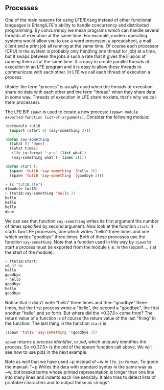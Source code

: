 ## Processes

One of the main reasons for using LFE/Erlang instead of other functional languages is Erlang/LFE's ability to handle concurrency and distributed programming. By concurrency we mean programs which can handle several threads of execution at the same time. For example, modern operating systems would allow you to use a word processor, a spreadsheet, a mail client and a print job all running at the same time. Of course each processor (CPU) in the system is probably only handling one thread (or job) at a time, but it swaps between the jobs a such a rate that it gives the illusion of running them all at the same time. It is easy to create parallel threads of execution in an LFE program and it is easy to allow these threads to communicate with each other. In LFE we call each thread of execution a *process*.

(Aside: the term "process" is usually used when the threads of execution share no data with each other and the term "thread" when they share data in some way. Threads of execution in LFE share no data, that's why we call them processes).

The LFE BIF ``spawn`` is used to create a new process: ``(spawn module exported-function list-of-arguments)``. Consider the following module:

```lisp
(defmodule tut18
  (export (start 0) (say-something 2)))

(defun say-something
  ([what 0] 'done)
  ([what times]
   (lfe_io:format "~p~n" (list what))
   (say-something what (- times 1))))

(defun start ()
  (spawn 'tut18 'say-something '(hello 3))
  (spawn 'tut18 'say-something '(goodbye 3)))
```

```lisp
> (c "tut18.lfe")
#(module tut18)
> (tut18:say-something 'hello 3)
hello
hello
hello
done
```

We can see that function ``say-something`` writes its first argument the number of times specified by second argument. Now look at the function ``start``. It starts two LFE processes, one which writes "hello" three times and one which writes "goodbye" three times. Both of these processes use the function ``say-something``. Note that a function used in this way by ``spawn`` to start a process must be exported from the module (i.e. in the (export ... ) at the start of the module).

```lisp
> (tut18:start)
<0.37.0>
hello
goodbye
> hello
goodbye
hello
goodbye
```

Notice that it didn't write "hello" three times and then "goodbye" three times, but the first process wrote a "hello", the second a "goodbye", the first another "hello" and so forth. But where did the <0.37.0> come from? The return value of a function is of course the return value of the last "thing" in the function. The last thing in the function ``start`` is

```lisp
(spawn 'tut18 'say-something '(goodbye 3))
```

``spawn`` returns a *process identifier*, or *pid*, which uniquely identifies the process. So <0.37.0> is the pid of the spawn function call above. We will see how to use pids in the next example.

Note as well that we have used ~p instead of ~w in ``lfe_io:format``. To quote the manual: "~p Writes the data with standard syntax in the same way as ~w, but breaks terms whose printed representation is longer than one line into many lines and indents each line sensibly. It also tries to detect lists of printable characters and to output these as strings".
